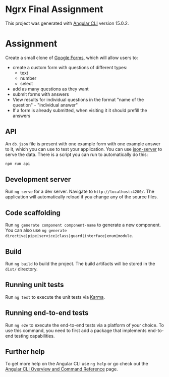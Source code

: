 # Ngrx Final Assignment 

This project was generated with [Angular CLI](https://github.com/angular/angular-cli) version 15.0.2.

# Assignment

Create a small clone of [Google Forms](https://www.google.com/forms/about/), which will allow users to:

- create a custom form with questions of different types:
    - text
    - number
    - select
- add as many questions as they want
- submit forms with answers
- View results for individual questions in the format "name of the question" - "individual answer"
- If a form is already submitted, when visiting it it should prefill the answers

## API

An `db.json` file is present with one example form with one example answer to it, which you can use to test your application. You can use [json-server](https://www.npmjs.com/package/json-server) to serve the data. There is a script you can run to automatically do this:

```bash
npm run api
```

## Development server

Run `ng serve` for a dev server. Navigate to `http://localhost:4200/`. The application will automatically reload if you change any of the source files.

## Code scaffolding

Run `ng generate component component-name` to generate a new component. You can also use `ng generate directive|pipe|service|class|guard|interface|enum|module`.

## Build

Run `ng build` to build the project. The build artifacts will be stored in the `dist/` directory.

## Running unit tests

Run `ng test` to execute the unit tests via [Karma](https://karma-runner.github.io).

## Running end-to-end tests

Run `ng e2e` to execute the end-to-end tests via a platform of your choice. To use this command, you need to first add a package that implements end-to-end testing capabilities.

## Further help

To get more help on the Angular CLI use `ng help` or go check out the [Angular CLI Overview and Command Reference](https://angular.io/cli) page.
